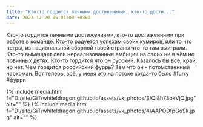 ```yaml
---
title: "Кто-то гордится личными достижениями, кто-то дости..."
date: 2023-12-20 06:01:00 +0300
---
```


Кто-то гордится личными достижениями, кто-то достижениями при работе в команде.
Кто-то радуется успехам своих кумиров, или то что негры, из национальной сборной твоей страны что-то там выиграли.
Кто-то вымещает свои нереализованные амбиции на своих ни в чём не повинных детях.
Кто-то гордится что он русский.
Казалось бы всё, край, но нет. Чем гордится российский фуррь?
Тем что он - потомственный наркоман.
Вот теперь, всё.
у меня это на потоке когда-то было
#furry #фурри


{% include media.html f="D:/site/GiT/whiteldragon.github.io/assets/vk_photos/3/Ql8h73okVjQ.jpg" alt="" %}
{% include media.html f="D:/site/GiT/whiteldragon.github.io/assets/vk_photos/4/AAPODfpGoSk.jpg" alt="" %}
